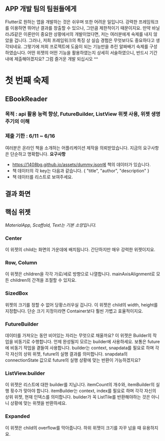 ## APP 개발 팀의 팀원들에게
Flutter로 원하는 앱을 개발하는 것은 쉬우며 또한 어려운 일입니다.
강력한 프레임워크를 이용하면 뛰어난 결과를 창출할 수 있으나, 그만큼 제한적이기 때문이지요.
만약 바닐라JS같은 이론만이 중요한 상황에서의 개발이었다면,
저는 여러분에게 숙제를 내지 않았을 겁니다.
그러나, 저희 프레임워크의 특징 상 실습 경험은 무엇보다도 중요하다고 생각되네요.
그렇기에 저희 프로젝트에 도움이 되는 기능만을 추린 알짜배기 숙제를 구성하였습니다.
어떤 위젯의 어떤 기능을 활용하였는지 상세히 서술하였으니, 반드시 기간 내에 제출해야겠지요?
그럼 즐거운 개발 되십시오 ^^
# 첫 번째 숙제
## EBookReader
### 목적 : api 활용 능력 향상, FutureBuilder, ListView 위젯 사용, 위젯 생명주기의 이해
### 제출 기한 : 6/11 ~ 6/16
여러분은 온라인 책을 소개하는 어플리케이션 제작을 의뢰받았습니다.
지금의 요구사항은 단순하고 명확합니다.
**요구사항**
- https://1408bg.github.io/assets/dummy.json에 책의 데이터가 있습니다.
- 책 데이터의 각 key는 다음과 같습니다. { "title", "author", "description" }
- 책 데이터를 리스트로 보여주세요.
## 결과 화면

## 핵심 위젯
_MaterialApp, Scaffold, Text는 기본 소양입니다._
### Center
이 위젯의 child는 화면의 가운데에 배치됩니다.
간단하지만 매우 강력한 위젯이지요.
### Row, Column
이 위젯은 children을 각각 가로/세로 방향으로 나열합니다.
mainAxisAlignment로 모든 children의 간격을 조절할 수 있지요.
### SizedBox
위젯의 크기를 정할 수 없어 당황스러우실 겁니다.
이 위젯은 child의 width, height를 지정합니다.
단순 크기 지정이라면 Container보다 훨씬 가볍고 효율적이지요.
### FutureBuilder
데이터를 가져오는 동안 비어있는 자리는 무엇으로 채울까요?
이 위젯은 Builder의 작업을 비동기로 수행합니다.
언제 완성될지 모르는 builder에 사용하세요.
보통은 future에 비동기 작업을 곁들여 사용합니다.
builder는 context, snapdata를 필요로 하며 각각 자신의 상위 위젯, future의 실행 결과를 의미합니다.
snapdata의 connectionState 값으로 future의 실행 상황에 맞는 반환이 가능하겠지요?
### ListView.builder
이 위젯은 리스트에 대한 builder를 지닙니다.
itemCount의 개수와, itemBuilder의 실행 횟수가 맞아야 합니다.
itemBuilder는 context, index를 필요로 하며 각각 자신의 상위 위젯, 현재 인덱스를 의미합니다.
builder가 꼭 ListTile를 반환해야하는 것은 아니니 상황에 맞는 위젯을 반환하세요.
### Expanded
이 위젯은 child의 overflow를 막아줍니다.
하위 위젯이 크기를 자꾸 넘을 때 유용하지요.
